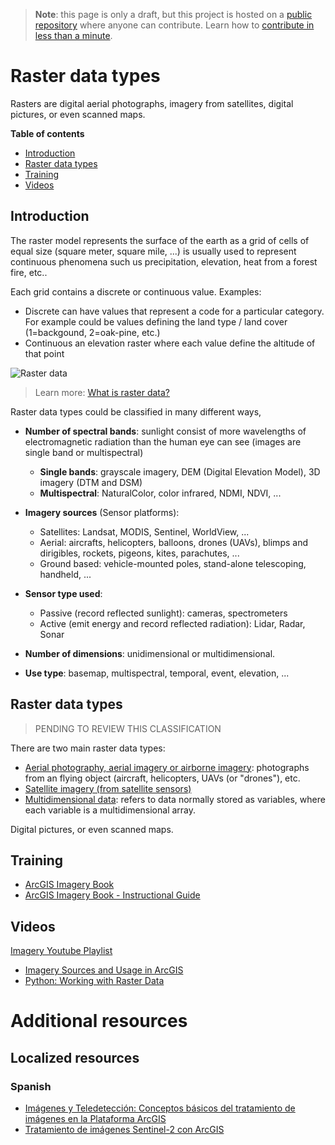 > **Note**: this page is only a draft, but this project is hosted on a [public repository](https://github.com/hhkaos/awesome-arcgis) where anyone can contribute. Learn how to [contribute in less than a minute](https://github.com/hhkaos/awesome-arcgis/blob/master/CONTRIBUTING.md#contributions).

# Raster data types

Rasters are digital aerial photographs, imagery from satellites, digital pictures, or even scanned maps.

<!-- START doctoc generated TOC please keep comment here to allow auto update -->
<!-- DON'T EDIT THIS SECTION, INSTEAD RE-RUN doctoc TO UPDATE -->
**Table of contents**

- [Introduction](#introduction)
- [Raster data types](#raster-data-types)
- [Training](#training)
- [Videos](#videos)

<!-- END doctoc generated TOC please keep comment here to allow auto update -->

## Introduction

The raster model represents the surface of the earth as a grid of cells of equal size (square meter, square mile, ...) is usually used to represent continuous phenomena such us precipitation, elevation, heat from a forest fire, etc..

Each grid contains a discrete or continuous value. Examples:

* Discrete can have values that represent a code for a particular category. For example could be values defining the land type / land cover (1=backgound, 2=oak-pine, etc.)
* Continuous an elevation raster where each value define the altitude of that point

![Raster data](http://desktop.arcgis.com/en/arcmap/latest/manage-data/raster-and-images/GUID-6754AF39-CDE9-4F9D-8C3A-D59D93059BDD-web.png)

> Learn more: [What is raster data?](http://desktop.arcgis.com/en/arcmap/latest/manage-data/raster-and-images/what-is-raster-data.htm)

Raster data types could be classified in many different ways,

* **Number of spectral bands**: sunlight consist of more wavelengths of electromagnetic radiation than the human eye can see (images are single band or multispectral)
    * **Single bands**: grayscale imagery, DEM (Digital Elevation Model), 3D imagery (DTM and DSM)
    * **Multispectral**: NaturalColor, color infrared, NDMI, NDVI, ...

* **Imagery sources** (Sensor platforms):
    * Satellites: Landsat, MODIS, Sentinel, WorldView, ...
    * Aerial: aircrafts, helicopters, balloons, drones (UAVs), blimps and dirigibles, rockets, pigeons, kites, parachutes, ...
    * Ground based: vehicle-mounted poles, stand-alone telescoping, handheld, ...

* **Sensor type used**:
    * Passive (record reflected sunlight): cameras, spectrometers
    * Active (emit energy and record reflected radiation): Lidar, Radar, Sonar

* **Number of dimensions**: unidimensional or multidimensional.

* **Use type**: basemap, multispectral, temporal, event, elevation, ...

## Raster data types

> PENDING TO REVIEW THIS CLASSIFICATION

There are two main raster data types:

* [Aerial photography, aerial imagery or airborne imagery](./aerial-imagery/README.md): photographs from an flying object (aircraft, helicopters, UAVs (or "drones"), etc.
* [Satellite imagery (from satellite sensors)](./satellite-sensor/README.md)
* [Multidimensional data](./multidimensional/README.md): refers to data normally stored as variables, where each variable is a multidimensional array.

Digital pictures, or even scanned maps.

## Training

* [ArcGIS Imagery Book](https://learn.arcgis.com/en/arcgis-imagery-book)
* [ArcGIS Imagery Book - Instructional Guide](http://downloads.esri.com/LearnArcGIS/pdf/instructional-guide-for-the-arcgis-imagery-book.pdf)

## Videos

[Imagery Youtube Playlist](https://www.youtube.com/playlist?list=PLahIW2YFPQd5uO1xe6QmO2wsQHfWnRs-B)

* [Imagery Sources and Usage in ArcGIS](https://www.youtube.com/watch?v=pnoj24ncZas&t=5s)
* [Python: Working with Raster Data](https://www.youtube.com/watch?v=1jx5uRwLld8&t=2625s)

# Additional resources

## Localized resources

### Spanish

* [Imágenes y Teledetección: Conceptos básicos del tratamiento de imágenes en la Plataforma ArcGIS](https://geogeeks.maps.arcgis.com/apps/Cascade/index.html?appid=5072b8d56cef4f7bb5d24e5d840461da)
* [Tratamiento de imágenes Sentinel-2 con ArcGIS](https://storymaps.arcgis.com/stories/8cf7c8024f6e4eb1bbb1d977bda137cf)
